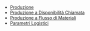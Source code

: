 - [Produzione](Sorgenti/TA/B£A/P5_001)
- [Produzione a Disponibilità Chiamata](Sorgenti/TA/B£A/P5_002)
- [Produzione a Flusso di Materiali](Sorgenti/TA/B£A/P5_003)
- [Parametri Logistici](Sorgenti/TA/B£A/P5_004)
